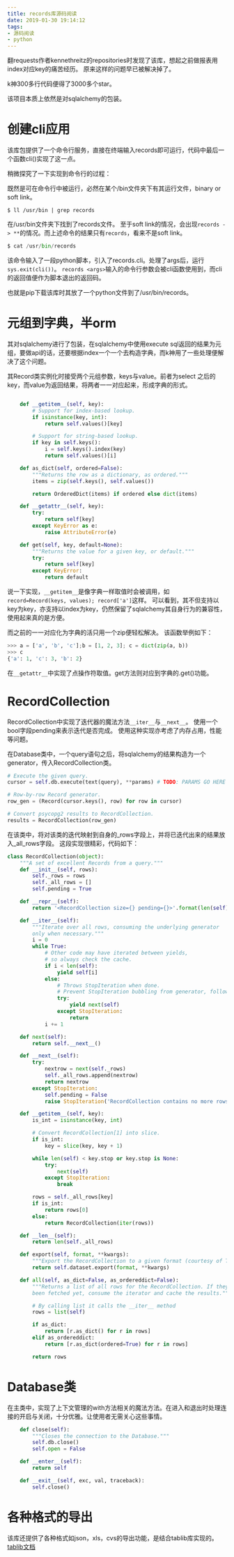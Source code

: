 ```yaml
---
title: records库源码阅读
date: 2019-01-30 19:14:12
tags:
- 源码阅读
- python
---
```


翻requests作者kennethreitz的repositories时发现了该库，想起之前做报表用index对应key的痛苦经历。
原来这样的问题早已被解决掉了。

k神300多行代码便得了3000多个star。

<!--more-->

该项目本质上依然是对sqlalchemy的包装。

# 创建cli应用

该库包提供了一个命令行服务，直接在终端输入records即可运行，代码中最后一个函数cli()实现了这一点。

稍微探究了一下实现到命令行的过程：

既然是可在命令行中被运行，必然在某个/bin文件夹下有其运行文件，binary or soft link。
```shell
$ ll /usr/bin | grep records
```

在/usr/bin文件夹下找到了records文件。
至于soft link的情况，会出现`records -> **`的情况。而上述命令的结果只有`records`，看来不是soft link。

```python
$ cat /usr/bin/records
```

该命令输入了一段python脚本，引入了records.cli。处理了args后，运行`sys.exit(cli())`。
`records <args>`输入的命令行参数会被cli函数使用到，而cli的返回值便作为脚本退出的返回码。

也就是pip下载该库时其放了一个python文件到了/usr/bin/records。

# 元组到字典，半orm

其对sqlalchemy进行了包装，在sqlalchemy中使用execute sql返回的结果为元组，要做api的话，还要根据index一个一个去构造字典，而k神用了一些处理便解决了这个问题。

其Record类实例化时接受两个元组参数，keys与value。前者为select 之后的key，而value为返回结果，将两者一一对应起来，形成字典的形式。

```Python

    def __getitem__(self, key):
        # Support for index-based lookup.
        if isinstance(key, int):
            return self.values()[key]

        # Support for string-based lookup.
        if key in self.keys():
            i = self.keys().index(key)
            return self.values()[i]

    def as_dict(self, ordered=False):
        """Returns the row as a dictionary, as ordered."""
        items = zip(self.keys(), self.values())

        return OrderedDict(items) if ordered else dict(items)

    def __getattr__(self, key):
        try:
            return self[key]
        except KeyError as e:
            raise AttributeError(e)

    def get(self, key, default=None):
        """Returns the value for a given key, or default."""
        try:
            return self[key]
        except KeyError:
            return default
```

说一下实现，`__getitem__`是像字典一样取值时会被调用，如`record=Record(keys, values); record['a']`这样。
可以看到，其不但支持以key为key，亦支持以index为key，仍然保留了sqlalchemy其自身行为的兼容性，使用起来真的是方便。

而之前的一一对应化为字典的活只用一个zip便轻松解决。
该函数举例如下：
```Python
>>> a = ['a', 'b', 'c'];b = [1, 2, 3]; c = dict(zip(a, b))
>>> c
{'a': 1, 'c': 3, 'b': 2}
```

在`__getattr__`中实现了点操作符取值。get方法则对应到字典的.get()功能。

# RecordCollection

RecordCollection中实现了迭代器的魔法方法`__iter__`与`__next__`。
使用一个bool字段pending来表示迭代是否完成。
使用这种实现亦考虑了内存占用，性能等问题。

在Database类中，一个query语句之后，将sqlalchemy的结果构造为一个generator，传入RecordCollection类。
```Python
# Execute the given query.
cursor = self.db.execute(text(query), **params) # TODO: PARAMS GO HERE

# Row-by-row Record generator.
row_gen = (Record(cursor.keys(), row) for row in cursor)

# Convert psycopg2 results to RecordCollection.
results = RecordCollection(row_gen)
```

在该类中，将对该类的迭代映射到自身的_rows字段上，并将已迭代出来的结果放入_all_rows字段。
这段实现很精彩，代码如下：
```Python
class RecordCollection(object):
    """A set of excellent Records from a query."""
    def __init__(self, rows):
        self._rows = rows
        self._all_rows = []
        self.pending = True

    def __repr__(self):
        return '<RecordCollection size={} pending={}>'.format(len(self), self.pending)

    def __iter__(self):
        """Iterate over all rows, consuming the underlying generator
        only when necessary."""
        i = 0
        while True:
            # Other code may have iterated between yields,
            # so always check the cache.
            if i < len(self):
                yield self[i]
            else:
                # Throws StopIteration when done.
                # Prevent StopIteration bubbling from generator, following https://www.python.org/dev/peps/pep-0479/
                try:
                    yield next(self)
                except StopIteration:
                    return
            i += 1

    def next(self):
        return self.__next__()

    def __next__(self):
        try:
            nextrow = next(self._rows)
            self._all_rows.append(nextrow)
            return nextrow
        except StopIteration:
            self.pending = False
            raise StopIteration('RecordCollection contains no more rows.')

    def __getitem__(self, key):
        is_int = isinstance(key, int)

        # Convert RecordCollection[1] into slice.
        if is_int:
            key = slice(key, key + 1)

        while len(self) < key.stop or key.stop is None:
            try:
                next(self)
            except StopIteration:
                break

        rows = self._all_rows[key]
        if is_int:
            return rows[0]
        else:
            return RecordCollection(iter(rows))

    def __len__(self):
        return len(self._all_rows)

    def export(self, format, **kwargs):
        """Export the RecordCollection to a given format (courtesy of Tablib)."""
        return self.dataset.export(format, **kwargs)

    def all(self, as_dict=False, as_ordereddict=False):
        """Returns a list of all rows for the RecordCollection. If they haven't
        been fetched yet, consume the iterator and cache the results."""

        # By calling list it calls the __iter__ method
        rows = list(self)

        if as_dict:
            return [r.as_dict() for r in rows]
        elif as_ordereddict:
            return [r.as_dict(ordered=True) for r in rows]

        return rows
```

# Database类

在主类中，实现了上下文管理的with方法相关的魔法方法。在进入和退出时处理连接的开启与关闭，十分优雅。让使用者无需关心这些事情。
```Python
    def close(self):
        """Closes the connection to the Database."""
        self.db.close()
        self.open = False

    def __enter__(self):
        return self

    def __exit__(self, exc, val, traceback):
        self.close()
```

# 各种格式的导出

该库还提供了各种格式如json，xls，cvs的导出功能，是结合tablib库实现的。
[tablib文档](http://docs.python-tablib.org/en/latest/)